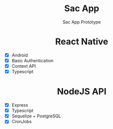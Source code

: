 <h1 align="center">Sac App</h1>

<p align="center">Sac App Prototype</a></p>

<h1 align="center">React Native</h1>

- [x] Android
- [x] Basic Authentication
- [x] Context API
- [x] Typescript

<h1 align="center">NodeJS API</h1>

- [x] Express
- [x] Typescript
- [x] Sequelize + PostgreSQL
- [x] CronJobs

